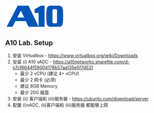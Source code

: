 ![](/Images/A10-NewLogos-Blue-NoReg-RGB-50.png)
---

## A10 Lab. Setup
1. 安装 Virtualbox - https://www.virtualbox.org/wiki/Downloads
2. 安装 (i) A10 vADC - https://a10networks.sharefile.com/d-s7cf6644f59004178b57aa135e5f7d531
    + 最少 2 vCPU (建议 4+ vCPU)
    + 最少 2 网卡 (必须)
    + 建议 8GB Memory
    + 最少 20G 磁盘   
3. 安装 (ii) 客户端和 (iii)服务器 - https://ubuntu.com/download/server
4. 配置 (i)vADC, (ii)客户端和 (iii)服务器 都能够上网

